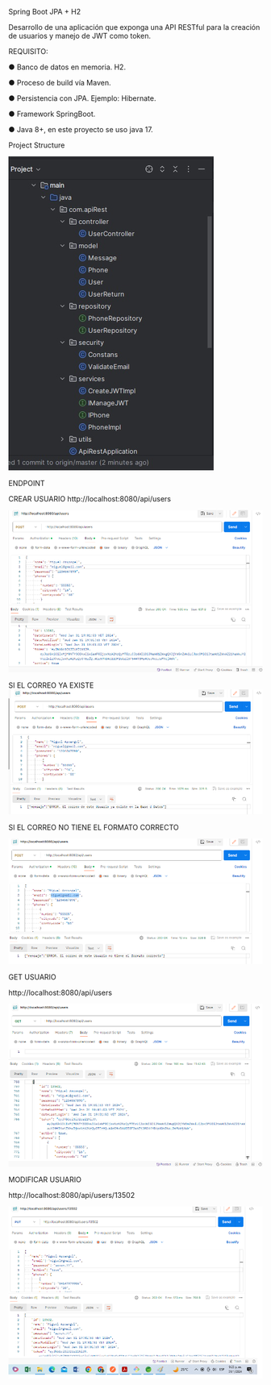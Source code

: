 Spring Boot JPA + H2

Desarrollo de una aplicación que exponga una API RESTful para la creación de usuarios y manejo de JWT como token.

REQUISITO:

● Banco de datos en memoria. H2.

● Proceso de build vía Maven.

● Persistencia con JPA. Ejemplo: Hibernate.

● Framework SpringBoot.

● Java 8+, en este proyecto se uso java 17.

Project Structure

![image](https://github.com/fhernandez204/apiRest/blob/master/project%20structure.png)

ENDPOINT

CREAR USUARIO
 http://localhost:8080/api/users

 
![image](https://github.com/fhernandez204/francisco/blob/main/createUser.png)

SI EL CORREO YA EXISTE
![image](https://github.com/fhernandez204/francisco/blob/main/createUser2.png)

SI EL CORREO NO TIENE EL FORMATO CORRECTO

![image](https://github.com/fhernandez204/francisco/blob/main/createUser3.png)


GET USUARIO

 http://localhost:8080/api/users

 ![image](https://github.com/fhernandez204/francisco/blob/main/getUsers.png)


 MODIFICAR USUARIO

 http://localhost:8080/api/users/13502

 ![image](https://github.com/fhernandez204/francisco/blob/main/putUser.png)
